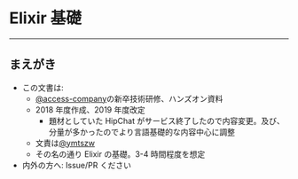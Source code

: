 # Elixir 基礎

---

## まえがき

- この文書は:
  - [@access-company]の新卒技術研修、ハンズオン資料
  - 2018 年度作成、2019 年度改定
    - 題材としていた HipChat がサービス終了したので内容変更。及び、分量が多かったのでより言語基礎的な内容中心に調整
  - 文責は[@ymtszw]
  - その名の通り Elixir の基礎。3-4 時間程度を想定
- 内外の方へ: Issue/PR ください

[@access-company]: https://github.com/access-company
[@ymtszw]: https://github.com/ymtszw
